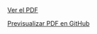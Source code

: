 [Ver el PDF](Examen.pdf)

[Previsualizar PDF en GitHub](https://github.com/IDGS-801-22002360/Examen2doParcial/blob/main/ruta/al/Examen.pdf)
